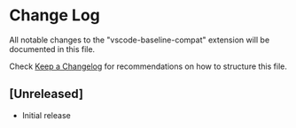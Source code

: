 # Change Log

All notable changes to the "vscode-baseline-compat" extension will be documented in this file.

Check [Keep a Changelog](http://keepachangelog.com/) for recommendations on how to structure this file.

## [Unreleased]

- Initial release